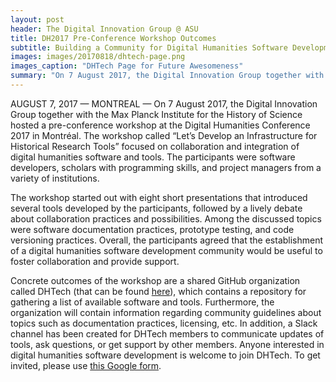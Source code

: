 ```yaml
---
layout: post
header: The Digital Innovation Group @ ASU
title: DH2017 Pre-Conference Workshop Outcomes
subtitle: Building a Community for Digital Humanities Software Development
images: images/20170818/dhtech-page.png
images_caption: "DHTech Page for Future Awesomeness"
summary: "On 7 August 2017, the Digital Innovation Group together with the Max Planck Institute for the History of Science hosted a pre-conference workshop at the Digital Humanities Conference 2017 in Montréal. The workshop called “Let’s Develop an Infrastructure for Historical Research Tools” focused on collaboration and integration of digital humanities software and tools."
---
```


AUGUST 7, 2017 — MONTREAL — On 7 August 2017, the Digital Innovation Group together with the Max Planck Institute for the History of Science hosted a pre-conference workshop at the Digital Humanities Conference 2017 in Montréal. The workshop called “Let’s Develop an Infrastructure for Historical Research Tools” focused on collaboration and integration of digital humanities software and tools. The participants were software developers, scholars with programming skills, and project managers from a variety of institutions.

The workshop started out with eight short presentations that introduced several tools developed by the participants, followed by a lively debate about collaboration practices and possibilities. Among the discussed topics were software documentation practices, prototype testing, and code versioning practices. Overall, the participants agreed that the establishment of a digital humanities software development community would be useful to foster collaboration and provide support.

Concrete outcomes of the workshop are a shared GitHub organization called DHTech (that can be found [here](https://github.com/dh-tech
)), which contains a repository for gathering a list of available software and tools. Furthermore, the organization will contain information regarding community guidelines about topics such as documentation practices, licensing, etc. In addition, a Slack channel has been created for DHTech members to communicate updates of tools, ask questions, or get support by other members. Anyone interested in digital humanities software development is welcome to join DHTech. To get invited, please use [this Google form](https://docs.google.com/forms/d/e/1FAIpQLSeAe1MlCPOCVlY7YsJUcLv1_tDBtEOBNJ2vhCe6aWcvAl-ehQ/viewform).
